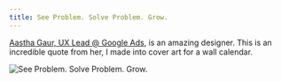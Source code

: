 ```yaml
---
title: See Problem. Solve Problem. Grow.
---
```


[Aastha Gaur, UX Lead @ Google Ads](https://www.astaloves.com/), is an amazing designer. This is an incredible quote from her, I made into cover art for a wall calendar.

![See Problem. Solve Problem. Grow.](./img/problems.jpg)